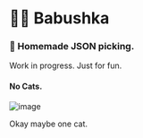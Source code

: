 # 👵🏼 Babushka
### 🥒 Homemade JSON picking.

Work in progress. Just for fun.

#### No Cats.

![image](https://user-images.githubusercontent.com/5600005/135012815-44f307b9-f185-467c-8e2f-9a3fb5b552fb.png)

Okay maybe one cat.

